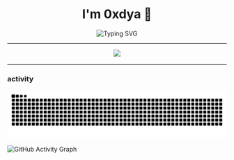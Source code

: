 
<h1 align="center">I'm 0xdya 🌌</h1>
<p align="center">
  <img src="https://readme-typing-svg.demolab.com?font=Fira+Code&size=24&pause=1000&center=true&vCenter=true&width=435&lines=Cybersecurity+Researcher;Frontend+Craftsman;Backend+Engineer;Open+Source+Contributor;Termux+Wizard;Full+Stack+In+Progress" alt="Typing SVG" />
</p>

---

<p align="center">
  <img src="https://github.com/0xdya/0xdya/assets/your_custom_profile_image.gif" width="200px"/>
</p>

---

### activity 
<p align="center">
  <picture>
    <source media="(prefers-color-scheme: dark)" srcset="https://github.com/0xdya/0xdya/blob/output/github-snake-dark.svg" />
    <source media="(prefers-color-scheme: light)" srcset="https://github.com/0xdya/0xdya/blob/output/github-snake.svg" />
    <img alt="Snake animation" src="https://github.com/0xdya/0xdya/blob/output/github-snake.svg" />
  </picture>
</p>


![GitHub Activity Graph](https://github-readme-activity-graph.vercel.app/graph?username=0xdya\&bg_color=0d1117\&color=58a6ff\&line=2d96ff\&point=ffffff\&area=true\&hide_border=true)
